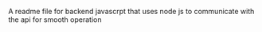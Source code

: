 A readme file for backend javascrpt that uses node js to communicate with the api for smooth operation 
